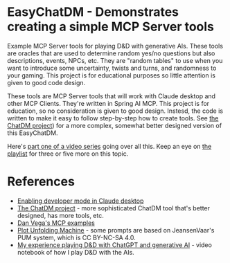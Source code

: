 # EasyChatDM - Demonstrates creating a simple MCP Server tools

Example MCP Server tools for playing D&amp;D with generative AIs. These tools are oracles that are used to determine 
random yes/no questions but also descriptions, events, NPCs, etc. They are "random tables" to use when you want to 
introduce some uncertainty, twists and turns, and randomness to your gaming. This project is for educational
purposes so little attention is given to good code design.

These tools are MCP Server tools that will work with Claude desktop and other MCP Clients. They're written in
Spring AI MCP. This project is for education, so no consideration is given to good design. Instesd, the code is
written to make it easy to follow step-by-step how to create tools. See [the ChatDM project](https://github.com/cote/chatdm/tree/main)) for a more
complex, somewhat better designed version of this EasyChatDM.

Here's [part one of a video series](https://www.youtube.com/watch?v=iROihhd_OiI) going over all this. Keep an eye on 
[the playlist](https://www.youtube.com/playlist?list=PLk_5VqpWEtiWA4NtTC_QwTofEpd34fRFx) for three or five more on this 
topic.

# References

- [Enabling developer mode in Claude desktop](https://modelcontextprotocol.io/quickstart/user)
- [The ChatDM project](https://github.com/cote/chatdm/tree/main) - more sophisticated ChatDM tool that's better designed, has more tools, etc.
- [Dan Vega's MCP examples](https://github.com/danvega/dv-courses-mcp)
- [Plot Unfolding Machine](https://jeansenvaars.itch.io/plot-unfolding-machine) - some prompts are based on 
  JeansenVaar's PUM system, which is CC BY-NC-SA 4.0.
- [My experience playing D&amp;D with ChatGPT and generative AI](https://www.youtube.com/playlist?list=PLk_5VqpWEtiWbS-AHbk6WxgMfnpYaIx3g) - video notebook of how I play D&amp;D with the AIs.